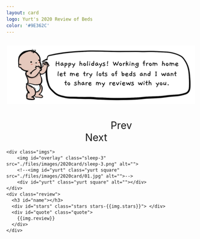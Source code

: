 ```yaml
---
layout: card
logo: Yurt's 2020 Review of Beds
color: '#9E362C'
---
```



<div id="errmsg" style="margin-top: 5ex; text-align: center; font-size: 25pt; color: red; display: none;">
    <img src="./files/images/2020card/v-01.jpg" style="width:200px"/>
    <div style="margin-top:2em; width: 60%; margin-left: auto; margin-right: auto;">The screen size is too small.  Can you make the browser window wider?</div>
</div>
<div id="container">
  <div style="text-align: center; margin-top: 2em;">
    <img src="./files/images/2020card/hi.png" style="width:500px;">
  </div>
  <div style="margin-top: 5ex; text-align: center;">
    <span id="prev" style="text-align: center;">Prev</span>
    <span id="next" style="text-align: center; margin-left: 3em;">Next</span>
  </div>
  <div class='grid'>

    <div class="imgs">
        <img id="overlay" class="sleep-3" src="./files/images/2020card/sleep-3.png" alt="">
        <!--<img id="yurt" class="yurt square" src="./files/images/2020card/01.jpg" alt="">-->
        <div id="yurt" class="yurt square" alt=""></div>
    </div>
    <div class="review">
      <h3 id="name"></h3>
      <div id="stars" class="stars stars-{{img.stars}}"> </div>
      <div id="quote" class="quote">
        {{img.review}}
      </div>
    </div>
    
  </div>


</div>

<div id="preload" style="position: absolute; left: -1000px; top: -1000px">
</div>

<script>
var data = [
{% for img in site.data.card2020 %}
  {
    src: "{{img.src}}",
    overlay: {{img.overlay | default: "null"}},
    name: "{{img.name | default: ""}}",
    stars: {{img.stars }},
    review: "{{img.review}}"
  },
{% endfor %}
]

var App = ((data) => {
  var me = () => {};
  me.idx = 0;
  me.overlayidx = Math.floor(Math.random() * 5) + 1;
  me.prefix = "./files/images/2020card"
  me.overlay = $("#overlay")
  me.yurt = $("#yurt")
  me.title = $("#name")
  me.stars = $("#stars")
  me.quote = $("#quote")

  me.step = (n) => {
    me.idx += n;
    while (me.idx < 0) me.idx += data.length;
    me.idx = me.idx % data.length;
    return me.render();
  }

  me.render = () => {
    var img = data[me.idx];

    me.overlay.attr("class", "");
    me.overlay.attr("src", "");
    me.overlayidx = (me.overlayidx + 1) % 5 + 1; 
    me.overlay.attr("class", `overlay sleep-${me.overlayidx}`);
    me.overlay.attr("src", `${me.prefix}/sleep-${me.overlayidx}.png`);

    //me.yurt.attr("src", `${me.prefix}/${img.src}`);
    me.yurt.css("background", `center / contain no-repeat url(${me.prefix}/${img.src})`);
    me.title.text(img.name);
    me.stars.attr("class", `stars stars-${img.stars}`);
    me.quote.text(img.review);
    return me;
  }

  return me;
})(data)

$("#prev").on('click', () => { App.step(-1); })
$("#next").on('click', () => { App.step(1); })
App.render()

$(document).keydown(function(e) {
    switch (e.which) {
      case 39:
        App.step(1);
        break;
      case 37:
        App.step(-1);
        break;
    }
});


// preload
{% for img in site.data.card2020 %}
  $("#preload").append($(`<img src="./files/images/2020card/{{img.src}}"></img>`))
{% endfor %}
$("#preload").append($(`<img src="./files/images/2020card/sleep-1.png"></img>`))
$("#preload").append($(`<img src="./files/images/2020card/sleep-2.png"></img>`))
$("#preload").append($(`<img src="./files/images/2020card/sleep-3.png"></img>`))
$("#preload").append($(`<img src="./files/images/2020card/sleep-4.png"></img>`))
$("#preload").append($(`<img src="./files/images/2020card/sleep-5.png"></img>`))

var checkWindowSize = () => {
  console.log($(window).width())
  if ($(window).width() < 700) {
    $("#container").hide();
    $("#errmsg").show();
  } else {
    $("#container").show();
    $("#errmsg").hide();
  }
}

$(document).ready(() => {
  checkWindowSize();
  $(window).resize(checkWindowSize);
  
})

</script>





<style>

#preload {
  display: none;
}
#prev, #next {
  font-size: 20pt;
  cursor: pointer;
  padding: 1em;
}
#prev {
  padding-left: 5em;
}
#next {
  padding-right: 5em;
}
#prev:hover, #next:hover {
  text-decoration: underline;
}

.square {
  /*width: 300px;*/
  height: 300px;
}
.review {
  padding-top: 2em;
  width: 40%;
  display: inline-block;
}
.quote {
  font-size: 18pt;
  color: black;
  font-family: "Helvetica Neue", Helvetica, Arial, sans-serif;
}
.stars {
  width: 250px;
  height: 30px;
  margin-left: -10px;
  background-image:url(./files/images/2020card/stars.png);
  background-size: 200px;
  background-repeat: no-repeat;
}
.stars-1 { background-position: -10px -18px; }
.stars-2 { background-position: -10px -65px; }
.stars-3 { background-position: -8px -116px; }
.stars-4 { background-position: -12px -162px; }
.stars-5 { background-position: -9px -214px; }


.grid {
  display: flex;
  flex-Direction: row;
  flex-wrap: wrap;
  justify-content: space-evenly;
  margin-bottom: 5em;
}

.imgs .overlay {
  width: 200px;
  display: inline-block;
  position: absolute;
  z-index: 10;
  margin: 0px;
}
.imgs  .sleep-3 {
  width: 150px;
  top: -37%;
  left: -4%;
  z-index: 10;
}
.imgs  .sleep-1 {
  width: 200px;
  bottom: -20%;
  right: -30%;
}
.imgs  .sleep-2 {
  width: 200px;
  bottom: -10%;
  left: -25%;
}
.imgs .sleep-4 {
  width: 100px;
  bottom: -10%;
  left: -18%;
}
.imgs  .sleep-5 {
  width: 110px;
  bottom: -10%;
  right: -20%;
}


.imgs .yurt {
  height: 250px;
  width: 250px;
  background-size: cover;
  background-repeat: no-repeat;
  display: inline-block;
  background-color: #ccc;
  position: relative;
  z-index: 1;
}
.imgs {
  margin-top: 100px;
  margin-top: 2em;
  position: relative;
}


</style>



